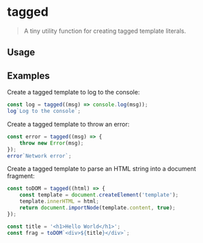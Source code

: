 # tagged

> A tiny utility function for creating tagged template literals.

## Usage



## Examples

Create a tagged template to log to the console:

``` javascript
const log = tagged((msg) => console.log(msg));
log`Log to the console`;
```

Create a tagged template to throw an error:

``` javascript
const error = tagged((msg) => {
    throw new Error(msg);
});
error`Network error`;
```

Create a tagged template to parse an HTML string into a document fragment:

``` javascript
const toDOM = tagged((html) => {
    const template = document.createElement('template');
    template.innerHTML = html;
    return document.importNode(template.content, true);
});

const title = '<h1>Hello World</h1>';
const frag = toDOM`<div>${title}</div>`;
```

